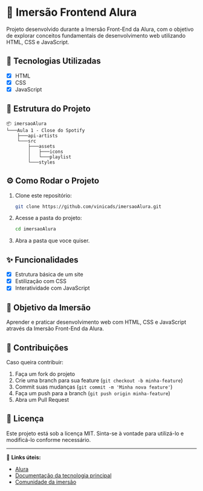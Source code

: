 # 📌 Imersão Frontend Alura

Projeto desenvolvido durante a Imersão Front-End da Alura, com o objetivo de explorar conceitos fundamentais de desenvolvimento web utilizando HTML, CSS e JavaScript.

## 🚀 Tecnologias Utilizadas

- [X] HTML
- [X] CSS
- [X] JavaScript

## 📂 Estrutura do Projeto

```
📦 imersaoAlura
└───Aula 1 - Close do Spotify
    ├───api-artists
    └───src
        ├───assets
        │   ├───icons
        │   └───playlist
        └───styles
```

## ⚙️ Como Rodar o Projeto

1. Clone este repositório:
   ```bash
   git clone https://github.com/vinicads/imersaoAlura.git
   ```
2. Acesse a pasta do projeto:
   ```bash
   cd imersaoAlura
   ```
3. Abra a pasta que voce quiser.

## ✨ Funcionalidades

- [X] Estrutura básica de um site
- [X] Estilização com CSS
- [X] Interatividade com JavaScript

## 🎯 Objetivo da Imersão

Aprender e praticar desenvolvimento web com HTML, CSS e JavaScript através da Imersão Front-End da Alura.

## 📌 Contribuições

Caso queira contribuir:
1. Faça um fork do projeto
2. Crie uma branch para sua feature (`git checkout -b minha-feature`)
3. Commit suas mudanças (`git commit -m 'Minha nova feature'`)
4. Faça um push para a branch (`git push origin minha-feature`)
5. Abra um Pull Request

## 📝 Licença

Este projeto está sob a licença MIT. Sinta-se à vontade para utilizá-lo e modificá-lo conforme necessário.

---

🔗 **Links úteis:**
- [Alura](https://www.alura.com.br)
- [Documentação da tecnologia principal](https://developer.mozilla.org/pt-BR/)
- [Comunidade da imersão](https://www.alura.com.br/comunidade)
